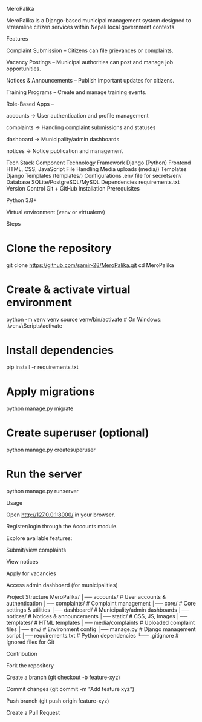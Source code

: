 MeroPalika

MeroPalika is a Django-based municipal management system designed to streamline citizen services within Nepali local government contexts.

Features

Complaint Submission – Citizens can file grievances or complaints.

Vacancy Postings – Municipal authorities can post and manage job opportunities.

Notices & Announcements – Publish important updates for citizens.

Training Programs – Create and manage training events.

Role-Based Apps –

accounts → User authentication and profile management

complaints → Handling complaint submissions and statuses

dashboard → Municipality/admin dashboards

notices → Notice publication and management

Tech Stack
Component	Technology
Framework	Django (Python)
Frontend	HTML, CSS, JavaScript
File Handling	Media uploads (media/)
Templates	Django Templates (templates/)
Configurations	.env file for secrets/env
Database	SQLite/PostgreSQL/MySQL
Dependencies	requirements.txt
Version Control	Git + GitHub
Installation
Prerequisites

Python 3.8+

Virtual environment (venv or virtualenv)

Steps
# Clone the repository
git clone https://github.com/samir-28/MeroPalika.git
cd MeroPalika

# Create & activate virtual environment
python -m venv venv
source venv/bin/activate     # On Windows: .\venv\Scripts\activate

# Install dependencies
pip install -r requirements.txt

# Apply migrations
python manage.py migrate

# Create superuser (optional)
python manage.py createsuperuser

# Run the server
python manage.py runserver

Usage

Open http://127.0.0.1:8000/
 in your browser.

Register/login through the Accounts module.

Explore available features:

Submit/view complaints

View notices

Apply for vacancies

Access admin dashboard (for municipalities)

Project Structure
MeroPalika/
│── accounts/        # User accounts & authentication
│── complaints/      # Complaint management
│── core/            # Core settings & utilities
│── dashboard/       # Municipality/admin dashboards
│── notices/         # Notices & announcements
│── static/          # CSS, JS, Images
│── templates/       # HTML templates
│── media/complaints # Uploaded complaint files
│── env/             # Environment config
│── manage.py        # Django management script
│── requirements.txt # Python dependencies
└── .gitignore       # Ignored files for Git

Contribution

Fork the repository

Create a branch (git checkout -b feature-xyz)

Commit changes (git commit -m "Add feature xyz")

Push branch (git push origin feature-xyz)

Create a Pull Request
